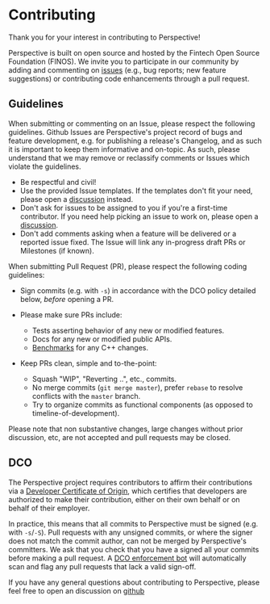 # Contributing

Thank you for your interest in contributing to Perspective!

Perspective is built on open source and hosted by the Fintech Open Source
Foundation (FINOS). We invite you to participate in our community by adding and
commenting on [issues](https://github.com/finos/perspective/issues) (e.g., bug
reports; new feature suggestions) or contributing code enhancements through a
pull request.

## Guidelines

When submitting or commenting on an Issue, please respect the following
guidelines. Github Issues are Perspective's project record of bugs and feature
development, e.g. for publishing a release's Changelog, and as such it is
important to keep them informative and on-topic. As such, please understand that
we may remove or reclassify comments or Issues which violate the guidelines.

-   Be respectful and civil!
-   Use the provided Issue templates. If the templates don't fit your need,
    please open a [discussion](https://github.com/finos/perspective/discussions)
    instead.
-   Don't ask for issues to be assigned to you if you're a first-time
    contributor. If you need help picking an issue to work on, please open a
    [discussion](https://github.com/finos/perspective/discussions).
-   Don't add comments asking when a feature will be delivered or a reported
    issue fixed. The Issue will link any in-progress draft PRs or Milestones (if
    known).

When submitting Pull Request (PR), please respect the following coding
guidelines:

-   Sign commits (e.g. with `-s`) in accordance with the DCO policy detailed
    below, _before_ opening a PR.
-   Please make sure PRs include:

    -   Tests asserting behavior of any new or modified features.
    -   Docs for any new or modified public APIs.
    -   [Benchmarks](https://perspective.finos.org/docs/development/#benchmark)
        for any C++ changes.

-   Keep PRs clean, simple and to-the-point:
    -   Squash "WIP", "Reverting ..", etc., commits.
    -   No merge commits (`git merge master`), prefer `rebase` to resolve
        conflicts with the `master` branch.
    -   Try to organize commits as functional components (as opposed to
        timeline-of-development).

Please note that non substantive changes, large changes without prior
discussion, etc, are not accepted and pull requests may be closed.

## DCO

The Perspective project requires contributors to affirm their contributions via
a [Developer Certificate of Origin](https://developercertificate.org), which
certifies that developers are authorized to make their contribution, either on
their own behalf or on behalf of their employer.

In practice, this means that all commits to Perspective must be signed (e.g.
with `-s`/`-S`). Pull requests with any unsigned commits, or where the signer
does not match the commit author, can not be merged by Perspective's committers.
We ask that you check that you have a signed all your commits before making a
pull request. A [DCO enforcement bot](https://github.com/apps/dco) will
automatically scan and flag any pull requests that lack a valid sign-off.

If you have any general questions about contributing to Perspective, please feel
free to open an discussion on
[github](https://github.com/finos/perspective/discussions)
